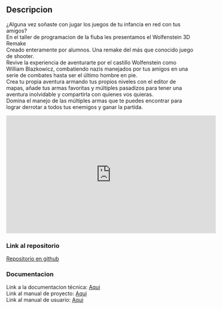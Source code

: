 ## Descripcion

¿Alguna vez soñaste con jugar los juegos de tu infancia en red con tus amigos? <br/>
En el taller de programacion de la fiuba les presentamos el  Wolfenstein 3D Remake <br/>
Creado enteramente por alumnos. Una remake del más que conocido juego de shooter. <br/>
Revive la experiencia de aventurarte por el castillo Wolfenstein como William Blazkowicz, combatiendo nazis manejados por tus amigos en una serie de combates hasta ser el último hombre en pie. <br/>
Crea tu propia aventura armando tus propios niveles con el editor de mapas, añade tus armas favoritas y múltiples pasadizos para tener una aventura inolvidable y compartirla con quienes vos quieras. <br/>
Domina el manejo de las múltiples armas que te puedes encontrar para lograr derrotar a todos tus enemigos y ganar la partida.

<iframe width="560" height="315" src="https://www.youtube.com/embed/qZ-HH_SZ9NI" frameborder="0" allow="autoplay; encrypted-media" allowfullscreen></iframe>

### Link al repositorio
<p><a href="https://github.com/ramaMont/taller-tp-grupal">Repositorio en github</a></p>

### Documentacion
Link a la documentacion técnica: <a href="https://github.com/ramaMont/taller-tp-grupal/raw/main/documentacion/Documentacion_Tecnica.pdf" target="_blank">Aqui</a> <br/>
Link al manual de proyecto: <a href="https://github.com/ramaMont/taller-tp-grupal/raw/main/documentacion/Manual_de_Proyecto.pdf" target="_blank">Aqui</a> <br/>
Link al manual de usuario: <a href="https://github.com/ramaMont/taller-tp-grupal/raw/main/documentacion/Manual_de_usuario.pdf" target="_blank">Aqui</a> <br/>
